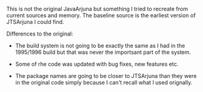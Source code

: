 This is not the original JavaArjuna but something I tried to recreate
from current sources and memory. The baseline source is the earliest
version of JTSArjuna I could find.

Differences to the original:

- The build system is not going to be exactly the same as I had in the
1995/1996 build but that was never the importsant part of the system.

- Some of rhe code was updated with bug fixes, new features etc.

- The package names are going to be closer to JTSArjuna than they were
  in the original code simply because I can't recall what I used orignally.
